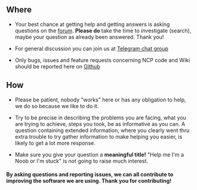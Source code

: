 ## Where

* Your best chance at getting help and getting answers is asking questions on the [forum](https://help.nextcloud.com/c/support/appliances-docker-snappy-vm). **Please do** take the time to investigate (search), maybe your question as already been answered. Thank you!

* For general discussion you can join us at [Telegram chat group](https://t.me/NextCloudPi)

* Only bugs, issues and feature requests concerning NCP code and Wiki should be reported here on [Github](https://github.com/nextcloud/nextcloudpi/issues)

## How

* Please be patient, nobody "works" here or has any obligation to help, we do so because we like to do it.

* Try to be precise in describing the problems you are facing, what you are trying to achieve, steps you took, be as informative as you can. A question containing extended information, where you clearly went thru extra trouble to try gather information to make helping you easier, is likely to get a lot more response.

* Make sure you give your question a **meaningful title!** "Help me I'm a Noob or I'm stuck" is not going to raise much interest. 

#### By asking questions and reporting issues, we can all contribute to improving the software we are using. Thank you for contributing!